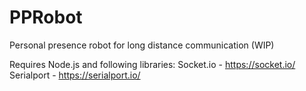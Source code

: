 # PPRobot
Personal presence robot for long distance communication (WIP)

Requires Node.js and following libraries:
  Socket.io - https://socket.io/
  Serialport - https://serialport.io/
